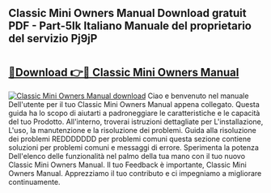## Classic Mini Owners Manual Download gratuit PDF - Part-5Ik Italiano Manuale del proprietario del servizio Pj9jP

# <h2><a href="http://dfbeci.blite.top/?on=Classic+Mini+Owners+Manual">🔗Download 👉🔴 Classic Mini Owners Manual</a></h2>

[![Classic Mini Owners Manual download](https://i.imgur.com/lujVjoI.png)](http://dfbeci.blite.top/?on=Classic+Mini+Owners+Manual)
Ciao e benvenuto nel manuale Dell'utente per il tuo Classic Mini Owners Manual appena collegato. Questa guida ha lo scopo di aiutarti a padroneggiare le caratteristiche e le capacità del tuo Prodotto. All'interno, troverai istruzioni dettagliate per L'installazione, L'uso, la manutenzione e la risoluzione dei problemi. Guida alla risoluzione dei problemi REDDDDDDD per problemi comuni questa sezione contiene soluzioni per problemi comuni e messaggi di errore. Sperimenta la potenza Dell'elenco delle funzionalità nel palmo della tua mano con il tuo nuovo Classic Mini Owners Manual. Il tuo Feedback è importante, Classic Mini Owners Manual. Apprezziamo il tuo contributo e ci impegniamo a migliorare continuamente.
